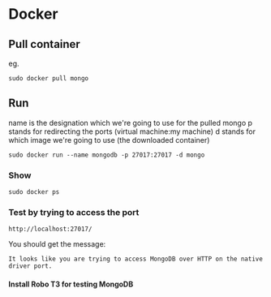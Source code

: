 # Docker

## Pull container
eg.
```
sudo docker pull mongo
```

## Run
name is the designation which we're going to use for the pulled mongo
p stands for redirecting the ports (virtual machine:my machine)
d stands for which image we're going to use (the downloaded container)
```
sudo docker run --name mongodb -p 27017:27017 -d mongo
```

### Show

```
sudo docker ps
```

### Test by trying to access the port

```
http://localhost:27017/
```
You should get the message:
```
It looks like you are trying to access MongoDB over HTTP on the native driver port.
```


#### Install Robo T3 for testing MongoDB

